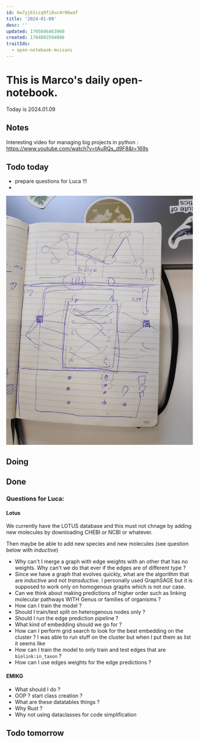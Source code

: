 ```yaml
---
id: 6w7yj61siq9fi8uc4r06waf
title: '2024-01-09'
desc: ''
updated: 1705046463960
created: 1704802594086
traitIds:
  - open-notebook-mvisani
---
```

# This is Marco's daily open-notebook.

Today is 2024.01.09


## Notes
Interesting video for managing big projects in python : https://www.youtube.com/watch?v=tAuRQs_d9F8&t=169s
## Todo today
* prepare questions for Luca !!!
* 
![Alt text](./assets/image_mvisani/20240109.png)

## Doing


## Done
### Questions for Luca:
#### Lotus
We currently have the LOTUS database and this must not chnage by adding new molecules by downloading CHEBI or NCBI or whatever.

Then maybe be able to add new species and new molecules (see question below with *inductive*)

* Why can't I merge a graph with edge weights with an other that has no weights. Why can't we do that ever if the edges are of different type ?
* Since we have a graph that evolves quickly, what are the algorithm that are *inductive* and not *transductive*. I personally used GraphSAGE but it is supposed to work only on homogenous graphs which is not our case. 
* Can we think about making predictions of higher order such as linking molecular pathways WITH Genus or families of organisms ? 
* How can I train the model ? 
* Should I train/test split on heterogenous nodes only ?
* Should I run the edge prediction pipeline ? 
* What kind of embedding should we go for ?
* How can I perform grid search to look for the best embedding on the cluster ? I was able to run stuff on the cluster but when I put them as list it seems like 
* How can I train the model to only train and test edges that are `biolink:in_taxon` ?
* How can I use edges weights for the edge predictions ?


#### EMIKG
* What should I do ? 
* OOP ? start class creation ? 
* What are these datatables things ?
* Why Rust ? 
* Why not using dataclasses for code simplification


## Todo tomorrow

